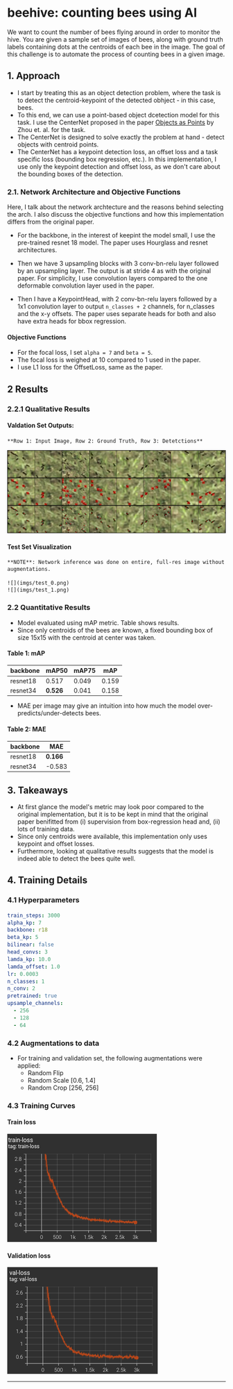 # beehive: counting bees using AI

We want to count the number of bees flying around in order to monitor the hive. You are given a sample set of images
of bees, along with ground truth labels containing dots at the centroids of each bee in the image. The goal of this
challenge is to automate the process of counting bees in a given image.

## 1. Approach
- I start by treating this as an object detection problem, where the task is to detect the centroid-keypoint of the detected obhject - in this case, bees.
- To this end, we can use a point-based object dcetection model for this task. I use the CenterNet proposed in the paper [Objects as Points](https://arxiv.org/pdf/1904.07850.pdf) by Zhou et. al. for the task.
- The CenterNet is designed to solve exactly the problem at hand - detect objects with centroid points.
- The CenterNet has a keypoint detection loss, an offset loss and a task specific loss (bounding box regression, etc.). In this implementation, I use only the keypoint detection and offset loss, as we don't care about the bounding boxes of the detection.

### 2.1. Network Architecture and Objective Functions
Here, I talk about the network archtecture and the reasons behind selecting the arch. I also discuss the objective functions and how this implementation differs from the original paper.

- For the backbone, in the interest of keepint the model small, I use the pre-trained resnet 18 model. The paper uses Hourglass and resnet architectures.

- Then we have 3 upsampling blocks with 3 conv-bn-relu layer followed by an upsampling layer. The output is at stride 4 as with the original paper. For simplicity, I use convolution layers compared to the one deformable convolution layer used in the paper.

- Then I have a KeypointHead, with 2 conv-bn-relu layers followed by a 1x1 convolution layer to output `n_classes + 2` channels, for n_classes and the x-y offsets. The paper uses separate heads for both and also have extra heads for bbox regression.

#### Objective Functions
- For the focal loss, I set `alpha = 7` and `beta = 5`.
- The focal loss is weighed at 10 compared to 1 used in the paper.
- I use L1 loss for the OffsetLoss, same as the paper.

## 2 Results
### 2.2.1 Qualitative Results
#### Valdation Set Outputs:

    **Row 1: Input Image, Row 2: Ground Truth, Row 3: Detetctions**
  ![](imgs/val-viz.png)

#### Test Set Visualization

    **NOTE**: Network inference was done on entire, full-res image without augmentations.

    ![](imgs/test_0.png)
    ![](imgs/test_1.png)
### 2.2 Quantitative Results
- Model evaluated using mAP metric. Table shows results.
- Since only centroids of the bees are known, a fixed bounding box of size 15x15 with the centroid at center was taken.

#### Table 1: mAP
| backbone | mAP50     | mAP75 | mAP   |
| -------- | --------- | ----- | ----- |
| resnet18 | 0.517     | 0.049 | 0.159 |
| resnet34 | **0.526** | 0.041 | 0.158 |

- MAE per image may give an intuition into how much the model over-predicts/under-detects bees.

#### Table 2: MAE
| backbone | MAE       |
| -------- | --------- |
| resnet18 | **0.166** |
| resnet34 | -0.583    |


## 3. Takeaways
- At first glance the model's metric may look poor compared to the original implementation, but it is to be kept in mind that the original paper benifitted from (i) supervision from box-regression head and, (ii) lots of training data.
- Since only centroids were available, this implementation only uses keypoint and offset losses.
- Furthermore, looking at qualitative results suggests that the model is indeed able to detect the bees quite well.

## 4. Training Details

### 4.1 Hyperparameters
```yml
train_steps: 3000
alpha_kp: 7
backbone: r18
beta_kp: 5
bilinear: false
head_convs: 3
lamda_kp: 10.0
lamda_offset: 1.0
lr: 0.0003
n_classes: 1
n_conv: 2
pretrained: true
upsample_channels:
  - 256
  - 128
  - 64
```
### 4.2 Augmentations to data
- For training and validation set, the following augmentations were applied:
  - Random Flip
  - Random Scale [0.6, 1.4]
  - Random Crop [256, 256]

### 4.3 Training Curves
#### Train loss

  ![Train Loss](imgs/train-loss-plot.png)
#### Validation loss

  ![Validation Loss](imgs/val-loss-plot.png)
****
